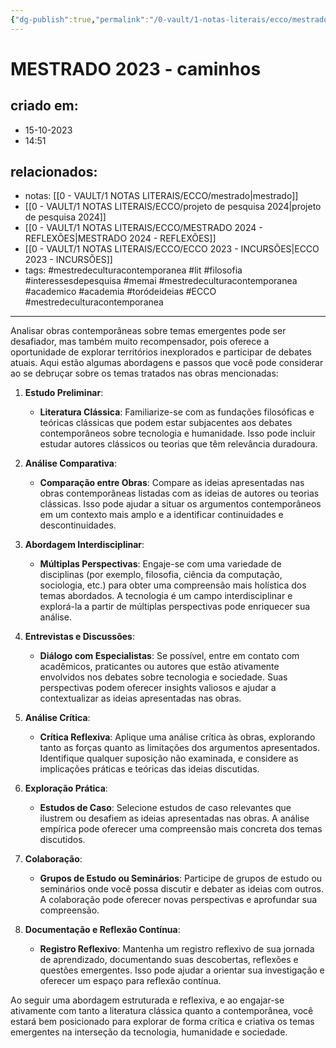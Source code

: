 ```yaml
---
{"dg-publish":true,"permalink":"/0-vault/1-notas-literais/ecco/mestrado-2024-caminhos/","tags":["mestredeculturacontemporanea","lit","filosofia","interessesdepesquisa","memai","academico","academia","toródeideias","ECCO"],"dgHomeLink":true,"dgShowLocalGraph":true,"dgShowFileTree":true,"noteIcon":""}
---
```


# MESTRADO 2023 - caminhos

## criado em: 
- 15-10-2023
- 14:51
## relacionados:
- notas: [[0 - VAULT/1 NOTAS LITERAIS/ECCO/mestrado\|mestrado]]
- [[0 - VAULT/1 NOTAS LITERAIS/ECCO/projeto de pesquisa 2024\|projeto de pesquisa 2024]]
- [[0 - VAULT/1 NOTAS LITERAIS/ECCO/MESTRADO 2024 - REFLEXÕES\|MESTRADO 2024 - REFLEXÕES]]
- [[0 - VAULT/1 NOTAS LITERAIS/ECCO/ECCO 2023 - INCURSÕES\|ECCO 2023 - INCURSÕES]]
- tags: #mestredeculturacontemporanea #lit #filosofia #interessesdepesquisa #memai #mestredeculturacontemporanea #academico #academia #toródeideias #ECCO #mestredeculturacontemporanea 
---
Analisar obras contemporâneas sobre temas emergentes pode ser desafiador, mas também muito recompensador, pois oferece a oportunidade de explorar territórios inexplorados e participar de debates atuais. Aqui estão algumas abordagens e passos que você pode considerar ao se debruçar sobre os temas tratados nas obras mencionadas:

1. **Estudo Preliminar**:
   - **Literatura Clássica**: Familiarize-se com as fundações filosóficas e teóricas clássicas que podem estar subjacentes aos debates contemporâneos sobre tecnologia e humanidade. Isso pode incluir estudar autores clássicos ou teorias que têm relevância duradoura.

2. **Análise Comparativa**:
   - **Comparação entre Obras**: Compare as ideias apresentadas nas obras contemporâneas listadas com as ideias de autores ou teorias clássicas. Isso pode ajudar a situar os argumentos contemporâneos em um contexto mais amplo e a identificar continuidades e descontinuidades.

3. **Abordagem Interdisciplinar**:
   - **Múltiplas Perspectivas**: Engaje-se com uma variedade de disciplinas (por exemplo, filosofia, ciência da computação, sociologia, etc.) para obter uma compreensão mais holística dos temas abordados. A tecnologia é um campo interdisciplinar e explorá-la a partir de múltiplas perspectivas pode enriquecer sua análise.

4. **Entrevistas e Discussões**:
   - **Diálogo com Especialistas**: Se possível, entre em contato com acadêmicos, praticantes ou autores que estão ativamente envolvidos nos debates sobre tecnologia e sociedade. Suas perspectivas podem oferecer insights valiosos e ajudar a contextualizar as ideias apresentadas nas obras.

5. **Análise Crítica**:
   - **Crítica Reflexiva**: Aplique uma análise crítica às obras, explorando tanto as forças quanto as limitações dos argumentos apresentados. Identifique qualquer suposição não examinada, e considere as implicações práticas e teóricas das ideias discutidas.

6. **Exploração Prática**:
   - **Estudos de Caso**: Selecione estudos de caso relevantes que ilustrem ou desafiem as ideias apresentadas nas obras. A análise empírica pode oferecer uma compreensão mais concreta dos temas discutidos.

7. **Colaboração**:
   - **Grupos de Estudo ou Seminários**: Participe de grupos de estudo ou seminários onde você possa discutir e debater as ideias com outros. A colaboração pode oferecer novas perspectivas e aprofundar sua compreensão.

8. **Documentação e Reflexão Contínua**:
   - **Registro Reflexivo**: Mantenha um registro reflexivo de sua jornada de aprendizado, documentando suas descobertas, reflexões e questões emergentes. Isso pode ajudar a orientar sua investigação e oferecer um espaço para reflexão contínua.

Ao seguir uma abordagem estruturada e reflexiva, e ao engajar-se ativamente com tanto a literatura clássica quanto a contemporânea, você estará bem posicionado para explorar de forma crítica e criativa os temas emergentes na interseção da tecnologia, humanidade e sociedade.